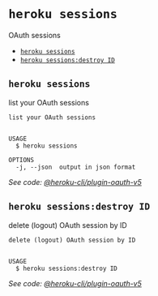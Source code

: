 `heroku sessions`
=================

OAuth sessions

* [`heroku sessions`](#heroku-sessions)
* [`heroku sessions:destroy ID`](#heroku-sessionsdestroy-id)

## `heroku sessions`

list your OAuth sessions

```
list your OAuth sessions


USAGE
  $ heroku sessions

OPTIONS
  -j, --json  output in json format
```

_See code: [@heroku-cli/plugin-oauth-v5](https://github.com/heroku/cli/blob/v7.54.0/packages/oauth-v5/lib/commands/sessions/index.js)_

## `heroku sessions:destroy ID`

delete (logout) OAuth session by ID

```
delete (logout) OAuth session by ID


USAGE
  $ heroku sessions:destroy ID
```

_See code: [@heroku-cli/plugin-oauth-v5](https://github.com/heroku/cli/blob/v7.54.0/packages/oauth-v5/lib/commands/sessions/destroy.js)_
